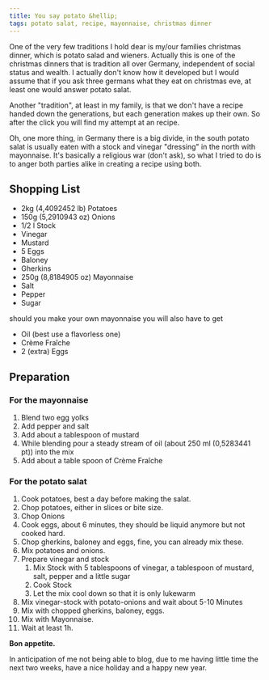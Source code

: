 ```yaml
---
title: You say potato &hellip;
tags: potato salat, recipe, mayonnaise, christmas dinner
---
```


One of the very few traditions I hold dear is my/our families christmas dinner, which is potato salad and wieners. Actually this is one of the christmas dinners that is tradition all over Germany, independent of social status and wealth. I actually don't know how it developed but I would assume that if you ask three germans what they eat on christmas eve, at least one would answer potato salat. 

Another "tradition", at least in my family, is that we don't have a recipe handed down the generations, but each generation makes up their own. So after the click you will find my attempt at an recipe. 

<!--more-->

Oh, one more thing, in Germany there is a big divide, in the south potato salat is usually eaten with a stock and vinegar "dressing" in the north with mayonnaise. It's basically a religious war (don't ask), so what I tried to do is to anger both parties alike in creating a recipe using both. 

## Shopping List

* 2kg (4,4092452 lb) Potatoes 
* 150g (5,2910943 oz) Onions
* 1/2 l Stock
* Vinegar
* Mustard
* 5 Eggs
* Baloney
* Gherkins
* 250g (8,8184905 oz) Mayonnaise
* Salt
* Pepper
* Sugar

should you make your own mayonnaise you will also have to get

* Oil (best use a flavorless one)
* Crème Fraîche
* 2 (extra) Eggs 

## Preparation

### For the mayonnaise

1. Blend two egg yolks
2. Add pepper and salt
3. Add about a tablespoon of mustard
4. While blending pour a steady stream of oil (about 250 ml (0,5283441 pt)) into the mix
5. Add about a table spoon of Crème Fraîche 

### For the potato salat 

1. Cook potatoes, best a day before making the salat.
2. Chop potatoes, either in slices or bite size. 
3. Chop Onions
4. Cook eggs, about 6 minutes, they should be liquid anymore but not cooked hard.
5. Chop gherkins, baloney and eggs, fine, you can already mix these. 
6. Mix potatoes and onions. 
7. Prepare vinegar and stock
	1. Mix Stock with 5 tablespoons of vinegar, a tablespoon of mustard, salt, pepper and a little sugar
	2. Cook Stock
	3. Let the mix cool down so that it is only lukewarm
8. Mix vinegar-stock with potato-onions and wait about 5-10 Minutes
9. Mix with chopped gherkins, baloney, eggs.
10. Mix with Mayonnaise.
11. Wait at least 1h.

**Bon appetite.**

In anticipation of me not being able to blog, due to me having little time the next two weeks, have a nice holiday and a happy new year.

